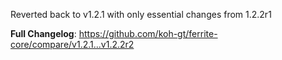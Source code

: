 Reverted back to v1.2.1 with only essential changes from 1.2.2r1

**Full Changelog**: https://github.com/koh-gt/ferrite-core/compare/v1.2.1...v1.2.2r2